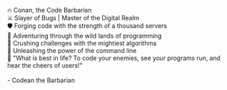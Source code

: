 🔥 Conan, the Code Barbarian <br>
⚔️ Slayer of Bugs | Master of the Digital Realm <br>
🛡️ Forging code with the strength of a thousand servers <br>
🌄 Adventuring through the wild lands of programming <br>
💪 Crushing challenges with the mightiest algorithms <br>
🔮 Unleashing the power of the command line <br>
📜 "What is best in life? To code your enemies, see your programs run, and hear the cheers of users!" <br> 
<br>
\- Codean the Barbarian

<!---
chrisanilao/chrisanilao is a ✨ special ✨ repository because its `README.md` (this file) appears on your GitHub profile.
You can click the Preview link to take a look at your changes.
--->
